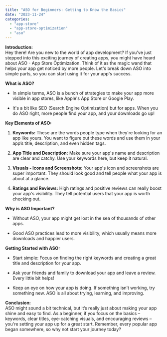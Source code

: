 ```yaml
---
title: "ASO for Beginners: Getting to Know the Basics"
date: "2023-11-24"
categories: 
  - "app-store"
  - "app-store-optimization"
  - "aso"
---
```


**Introduction:**  
Hey there! Are you new to the world of app development? If you've just stepped into this exciting journey of creating apps, you might have heard about ASO - App Store Optimization. Think of it as the magic wand that helps your app get noticed by more people. Let's break down ASO into simple parts, so you can start using it for your app's success.

**What is ASO?**

- In simple terms, ASO is a bunch of strategies to make your app more visible in app stores, like Apple's App Store or Google Play.

- It's a bit like SEO (Search Engine Optimization) but for apps. When you do ASO right, more people find your app, and your downloads go up!

**Key Elements of ASO:**

1. **Keywords:** These are the words people type when they're looking for an app like yours. You want to figure out these words and use them in your app’s title, description, and even hidden tags.

3. **App Title and Description:** Make sure your app's name and description are clear and catchy. Use your keywords here, but keep it natural.

5. **Visuals - Icons and Screenshots:** Your app's icon and screenshots are super important. They should look good and tell people what your app is about at a glance.

7. **Ratings and Reviews:** High ratings and positive reviews can really boost your app's visibility. They tell potential users that your app is worth checking out.

**Why is ASO Important?**

- Without ASO, your app might get lost in the sea of thousands of other apps.

- Good ASO practices lead to more visibility, which usually means more downloads and happier users.

**Getting Started with ASO:**

- Start simple: Focus on finding the right keywords and creating a great title and description for your app.

- Ask your friends and family to download your app and leave a review. Every little bit helps!

- Keep an eye on how your app is doing. If something isn’t working, try something new. ASO is all about trying, learning, and improving.

**Conclusion:**  
ASO might sound a bit technical, but it’s really just about making your app shine and easy to find. As a beginner, if you focus on the basics – keywords, clear titles, eye-catching visuals, and encouraging reviews – you're setting your app up for a great start. Remember, every popular app began somewhere, so why not start your journey today?
